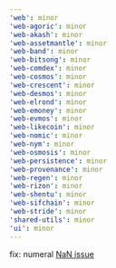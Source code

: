 ```yaml
---
'web': minor
'web-agoric': minor
'web-akash': minor
'web-assetmantle': minor
'web-band': minor
'web-bitsong': minor
'web-comdex': minor
'web-cosmos': minor
'web-crescent': minor
'web-desmos': minor
'web-elrond': minor
'web-emoney': minor
'web-evmos': minor
'web-likecoin': minor
'web-nomic': minor
'web-nym': minor
'web-osmosis': minor
'web-persistence': minor
'web-provenance': minor
'web-regen': minor
'web-rizon': minor
'web-shentu': minor
'web-sifchain': minor
'web-stride': minor
'shared-utils': minor
'ui': minor
---
```


fix: numeral [NaN issue](https://github.com/adamwdraper/Numeral-js/issues/596)
